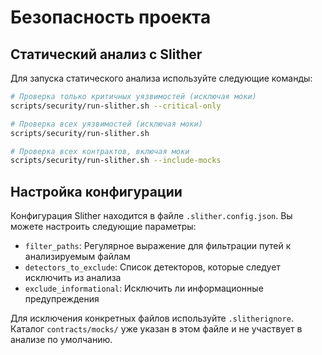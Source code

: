 # Безопасность проекта

## Статический анализ с Slither

Для запуска статического анализа используйте следующие команды:

```bash
# Проверка только критичных уязвимостей (исключая моки)
scripts/security/run-slither.sh --critical-only

# Проверка всех уязвимостей (исключая моки)
scripts/security/run-slither.sh

# Проверка всех контрактов, включая моки
scripts/security/run-slither.sh --include-mocks
```

## Настройка конфигурации

Конфигурация Slither находится в файле `.slither.config.json`. Вы можете настроить следующие параметры:

- `filter_paths`: Регулярное выражение для фильтрации путей к анализируемым файлам
- `detectors_to_exclude`: Список детекторов, которые следует исключить из анализа
- `exclude_informational`: Исключить ли информационные предупреждения

Для исключения конкретных файлов используйте `.slitherignore`.
Каталог `contracts/mocks/` уже указан в этом файле и не участвует в анализе по умолчанию.
